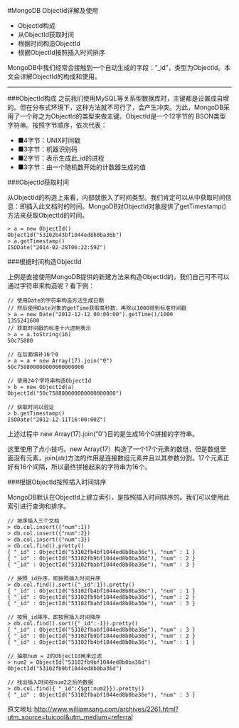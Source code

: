 #MongoDB ObjectId详解及使用
* ObjectId构成
* 从ObjectId获取时间
* 根据时间构造ObjectId
* 根据ObjectId按照插入时间排序

MongoDB中我们经常会接触到一个自动生成的字段：”_id”，类型为ObjectId。本文会详解ObjectId的构成和使用。
***
###ObjectId构成
之前我们使用MySQL等关系型数据库时，主键都是设置成自增的。但在分布式环境下，这种方法就不可行了，会产生冲突。为此，MongoDB采用了一个称之为ObjectId的类型来做主键。ObjectId是一个12字节的 BSON类型字符串。按照字节顺序，依次代表：
*  ■4字节：UNIX时间戳
*  ■3字节：机器识别码
*  ■2字节：表示生成此_id的进程
*  ■3字节：由一个随机数开始的计数器生成的值

###ObjectId获取时间
 
从ObjectId的构造上来看，内部就嵌入了时间类型。我们肯定可以从中获取时间信息：即插入此文档时的时间。MongoDB对ObjectId对象提供了getTimestamp()方法来获取ObjectId的时间。

```
> a = new ObjectId()
ObjectId("53102b43bf1044ed8b0ba36b")
> a.getTimestamp()
ISODate("2014-02-28T06:22:59Z")
```

###根据时间构造ObjectId
 
上例是直接使用MongoDB提供的新建方法来构造ObjectId的，我们自己可不可以通过字符串来构造呢？看下例：

```
// 使用Date的字符串构造方法生成日期
// 然后使用Date对象的getTime获取毫秒数，再除以1000得到标准时间戳
> a = new Date("2012-12-12 00:00:00").getTime()/1000
1355241600
// 获取时间戳的标准十六进制表示 
> a = a.toString(16) 
50c75880

// 在后面填补16个0 
> a = a + new Array(17).join("0") 
50c758800000000000000000

// 使用24个字符串构造ObjectId 
> b = new ObjectId(a) 
ObjectId("50c758800000000000000000")

// 获取时间以验证 
> b.getTimestamp() 
ISODate("2012-12-11T16:00:00Z")
```

上述过程中 new Array(17).join(“0″)目的是生成16个0拼接的字符串。
 
这里使用了点小技巧。new Array(17）构造了一个17个元素的数组，但是数组里面没有元素，join(atr)方法的作用是连接数组元素并且以其参数分割。17个元素正好有16个间隔，所以最终拼接起来的字符串为16个。
 
###根据ObjectId按照插入时间排序
 
MongoDB默认在ObjectId上建立索引，是按照插入时间排序的。我们可以使用此索引进行查询和排序。
```
// 按序插入三个文档
> db.col.insert({"num":1})
> db.col.insert({"num":2})
> db.col.insert({"num":3})
> db.col.find().pretty()
{ "_id" : ObjectId("53102fb4bf1044ed8b0ba36c"), "num" : 1 }
{ "_id" : ObjectId("53102fb9bf1044ed8b0ba36d"), "num" : 2 }
{ "_id" : ObjectId("53102fbabf1044ed8b0ba36e"), "num" : 3 }

// 按照_id升序，即按照插入时间升序
> db.col.find().sort({"_id":1}).pretty()
{ "_id" : ObjectId("53102fb4bf1044ed8b0ba36c"), "num" : 1 }
{ "_id" : ObjectId("53102fb9bf1044ed8b0ba36d"), "num" : 2 }
{ "_id" : ObjectId("53102fbabf1044ed8b0ba36e"), "num" : 3 }

// 按照_id降序，即按照插入时间降序
> db.col.find().sort({"_id":-1}).pretty()
{ "_id" : ObjectId("53102fbabf1044ed8b0ba36e"), "num" : 3 }
{ "_id" : ObjectId("53102fb9bf1044ed8b0ba36d"), "num" : 2 }
{ "_id" : ObjectId("53102fb4bf1044ed8b0ba36c"), "num" : 1 }

// 抽取num = 2的ObjectId用来过滤
> num2 = ObjectId("53102fb9bf1044ed8b0ba36d")
ObjectId("53102fb9bf1044ed8b0ba36d")

// 找出插入时间在num2之后的数据
> db.col.find({ "_id":{$gt:num2}}).pretty()
{ "_id" : ObjectId("53102fbabf1044ed8b0ba36e"), "num" : 3 }
```

原文地址:http://www.williamsang.com/archives/2261.html?utm_source=tuicool&utm_medium=referral

